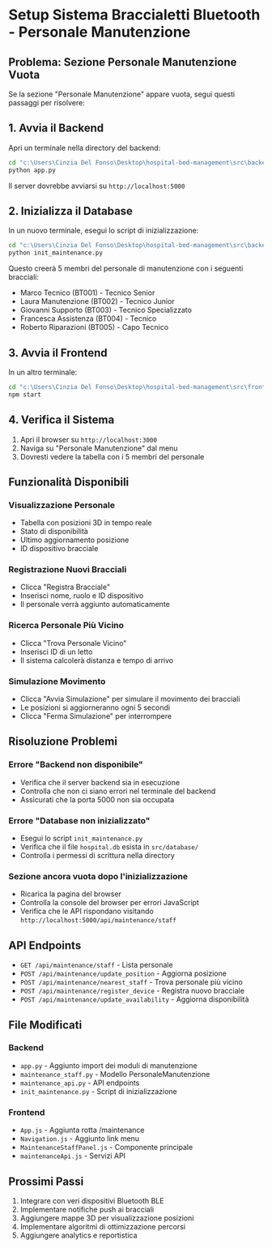 # Setup Sistema Braccialetti Bluetooth - Personale Manutenzione

## Problema: Sezione Personale Manutenzione Vuota

Se la sezione "Personale Manutenzione" appare vuota, segui questi passaggi per risolvere:

## 1. Avvia il Backend

Apri un terminale nella directory del backend:
```bash
cd "c:\Users\Cinzia Del Fonso\Desktop\hospital-bed-management\src\backend"
python app.py
```

Il server dovrebbe avviarsi su `http://localhost:5000`

## 2. Inizializza il Database

In un nuovo terminale, esegui lo script di inizializzazione:
```bash
cd "c:\Users\Cinzia Del Fonso\Desktop\hospital-bed-management\src\backend"
python init_maintenance.py
```

Questo creerà 5 membri del personale di manutenzione con i seguenti bracciali:
- Marco Tecnico (BT001) - Tecnico Senior
- Laura Manutenzione (BT002) - Tecnico Junior  
- Giovanni Supporto (BT003) - Tecnico Specializzato
- Francesca Assistenza (BT004) - Tecnico
- Roberto Riparazioni (BT005) - Capo Tecnico

## 3. Avvia il Frontend

In un altro terminale:
```bash
cd "c:\Users\Cinzia Del Fonso\Desktop\hospital-bed-management\src\frontend"
npm start
```

## 4. Verifica il Sistema

1. Apri il browser su `http://localhost:3000`
2. Naviga su "Personale Manutenzione" dal menu
3. Dovresti vedere la tabella con i 5 membri del personale

## Funzionalità Disponibili

### Visualizzazione Personale
- Tabella con posizioni 3D in tempo reale
- Stato di disponibilità
- Ultimo aggiornamento posizione
- ID dispositivo bracciale

### Registrazione Nuovi Bracciali
- Clicca "Registra Bracciale"
- Inserisci nome, ruolo e ID dispositivo
- Il personale verrà aggiunto automaticamente

### Ricerca Personale Più Vicino
- Clicca "Trova Personale Vicino"
- Inserisci ID di un letto
- Il sistema calcolerà distanza e tempo di arrivo

### Simulazione Movimento
- Clicca "Avvia Simulazione" per simulare il movimento dei bracciali
- Le posizioni si aggiorneranno ogni 5 secondi
- Clicca "Ferma Simulazione" per interrompere

## Risoluzione Problemi

### Errore "Backend non disponibile"
- Verifica che il server backend sia in esecuzione
- Controlla che non ci siano errori nel terminale del backend
- Assicurati che la porta 5000 non sia occupata

### Errore "Database non inizializzato"
- Esegui lo script `init_maintenance.py`
- Verifica che il file `hospital.db` esista in `src/database/`
- Controlla i permessi di scrittura nella directory

### Sezione ancora vuota dopo l'inizializzazione
- Ricarica la pagina del browser
- Controlla la console del browser per errori JavaScript
- Verifica che le API rispondano visitando `http://localhost:5000/api/maintenance/staff`

## API Endpoints

- `GET /api/maintenance/staff` - Lista personale
- `POST /api/maintenance/update_position` - Aggiorna posizione
- `POST /api/maintenance/nearest_staff` - Trova personale più vicino
- `POST /api/maintenance/register_device` - Registra nuovo bracciale
- `POST /api/maintenance/update_availability` - Aggiorna disponibilità

## File Modificati

### Backend
- `app.py` - Aggiunto import dei moduli di manutenzione
- `maintenance_staff.py` - Modello PersonaleManutenzione
- `maintenance_api.py` - API endpoints
- `init_maintenance.py` - Script di inizializzazione

### Frontend
- `App.js` - Aggiunta rotta /maintenance
- `Navigation.js` - Aggiunto link menu
- `MaintenanceStaffPanel.js` - Componente principale
- `maintenanceApi.js` - Servizi API

## Prossimi Passi

1. Integrare con veri dispositivi Bluetooth BLE
2. Implementare notifiche push ai bracciali
3. Aggiungere mappe 3D per visualizzazione posizioni
4. Implementare algoritmi di ottimizzazione percorsi
5. Aggiungere analytics e reportistica